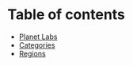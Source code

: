 # Table of contents

* [Planet Labs](README.md)
* [Categories](categories.md)
* [Regions](regions.md)